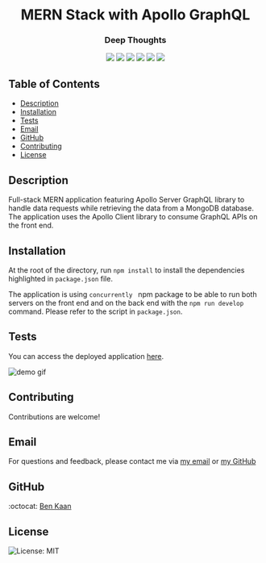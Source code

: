 <h1 align="center">MERN Stack with Apollo GraphQL</h1>
<h3 align="center">Deep Thoughts</h3>
  
<p align="center">
    <img src ="https://img.shields.io/badge/-ApolloGraphQL-311C87?style=for-the-badge&logo=apollo-graphql">
    <img src="https://img.shields.io/badge/MongoDB-%234ea94b.svg?style=for-the-badge&logo=mongodb&logoColor=white" />
    <img src="https://img.shields.io/badge/express.js-%23404d59.svg?style=for-the-badge&logo=express&logoColor=%2361DAFB"  />
    <img src="https://img.shields.io/badge/react-%2320232a.svg?style=for-the-badge&logo=react&logoColor=%2361DAFB">
    <img src="https://img.shields.io/badge/node.js-6DA55F?style=for-the-badge&logo=node.js&logoColor=white"  />
    <img src="https://img.shields.io/badge/JWT-black?style=for-the-badge&logo=JSON%20web%20tokens" />
</p>

## Table of Contents

- [Description](#description)
- [Installation](#installation)
- [Tests](#tests)
- [Email](#email)
- [GitHub](#GitHub)
- [Contributing](#contributing)
- [License](#license)

## Description

Full-stack MERN application featuring Apollo Server GraphQL library to handle data requests while retrieving the data from a MongoDB database. The application uses the Apollo Client library to consume GraphQL APIs on the front end.

## Installation

At the root of the directory, run `npm install` to install the dependencies highlighted in `package.json` file.

The application is using `concurrently ` npm package to be able to run both servers on the front end and on the back end with the `npm run develop` command. Please refer to the script in `package.json`.

## Tests

You can access the deployed application [here](https://hidden-earth-12674.herokuapp.com).

![demo gif](https://github.com/benkaan001/deep-thoughts/blob/main/assets/deep-thoughts.gif)

## Contributing

Contributions are welcome!

## Email

For questions and feedback, please contact me via [my email](mailto:benkaan001@gmail.com) or [my GitHub](https://www.github.com/benkaan001)

## GitHub

:octocat: [Ben Kaan](https://www.github.com/benkaan001)

## License

![License: MIT](https://img.shields.io/badge/License-MIT-yellow.svg)
